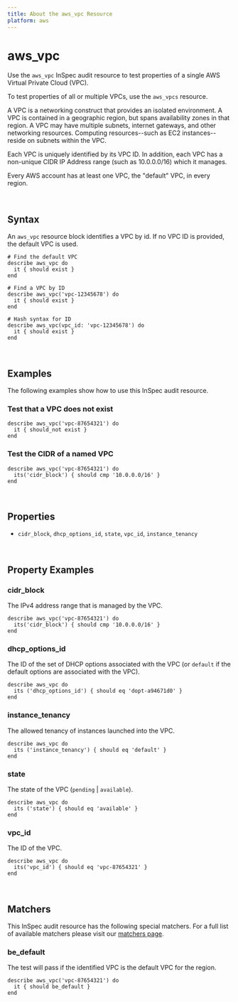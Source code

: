 ```yaml
---
title: About the aws_vpc Resource
platform: aws
---
```


# aws_vpc

Use the `aws_vpc` InSpec audit resource to test properties of a single AWS Virtual Private Cloud (VPC).

To test properties of all or multiple VPCs, use the `aws_vpcs` resource.

A VPC is a networking construct that provides an isolated environment. A VPC is contained in a geographic region, but spans availability zones in that region. A VPC may have multiple subnets, internet gateways, and other networking resources.  Computing resources--such as EC2 instances--reside on subnets within the VPC.

Each VPC is uniquely identified by its VPC ID. In addition, each VPC has a non-unique CIDR IP Address range (such as 10.0.0.0/16) which it manages. 

Every AWS account has at least one VPC, the "default" VPC, in every region.

<br>

## Syntax

An `aws_vpc` resource block identifies a VPC by id. If no VPC ID is provided, the default VPC is used.

    # Find the default VPC
    describe aws_vpc do
      it { should exist }
    end

    # Find a VPC by ID
    describe aws_vpc('vpc-12345678') do
      it { should exist }
    end

    # Hash syntax for ID
    describe aws_vpc(vpc_id: 'vpc-12345678') do
      it { should exist }
    end

<br>

## Examples

The following examples show how to use this InSpec audit resource.

### Test that a VPC does not exist

    describe aws_vpc('vpc-87654321') do
      it { should_not exist }
    end

### Test the CIDR of a named VPC

    describe aws_vpc('vpc-87654321') do
      its('cidr_block') { should cmp '10.0.0.0/16' }
    end

<br>

## Properties

* `cidr_block`, `dhcp_options_id`, `state`, `vpc_id`, `instance_tenancy`

<br>

## Property Examples

### cidr_block

The IPv4 address range that is managed by the VPC.

    describe aws_vpc('vpc-87654321') do
      its('cidr_block') { should cmp '10.0.0.0/16' }
    end

### dhcp\_options\_id

The ID of the set of DHCP options associated with the VPC (or `default` if the default options are associated with the VPC).

    describe aws_vpc do
      its ('dhcp_options_id') { should eq 'dopt-a94671d0' }
    end

### instance_tenancy

The allowed tenancy of instances launched into the VPC.

    describe aws_vpc do
      its ('instance_tenancy') { should eq 'default' }
    end

### state

The state of the VPC (`pending` | `available`).

    describe aws_vpc do
      its ('state') { should eq 'available' }
    end

### vpc_id

The ID of the VPC.

    describe aws_vpc do
      its('vpc_id') { should eq 'vpc-87654321' }
    end

<br>

## Matchers

This InSpec audit resource has the following special matchers. For a full list of available matchers please visit our [matchers page](https://www.inspec.io/docs/reference/matchers/).

### be_default

The test will pass if the identified VPC is the default VPC for the region.

    describe aws_vpc('vpc-87654321') do
      it { should be_default }
    end

